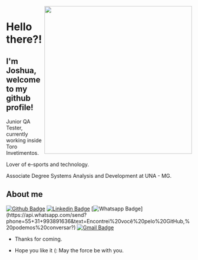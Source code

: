 <img align="right" width="400" height="400" src="https://media0.giphy.com/media/Nx0rz3jtxtEre/200.gif">
 
# Hello there?!
 
## I'm Joshua, welcome to my github profile!
 
Junior QA Tester, currently working inside Toro Invetimentos. 

Lover of e-sports and technology.

Associate Degree Systems Analysis and Development at UNA - MG. 
 
## About me 
[![Github Badge](https://img.shields.io/badge/-Github-000?style=flat-square&logo=Github&logoColor=white&link=github.com/joshua-dias)](github.com/joshua-dias)
[![Linkedin Badge](https://img.shields.io/badge/-LinkedIn-blue?style=flat-square&logo=Linkedin&logoColor=white&link=https://www.linkedin.com/in/joshuadiass/)](https://www.linkedin.com/in/joshuadiass/)
[![Whatsapp Badge](https://img.shields.io/badge/-Whatsapp-4CA143?style=flat-square&labelColor=4CA143&logo=whatsapp&logoColor=white&link=https://api.whatsapp.com/send?phone=55+31+993891636&text=Encontrei%20você%20pelo%20GitHub,%20podemos%20conversar?)](https://api.whatsapp.com/send?phone=55+31+993891636&text=Encontrei%20você%20pelo%20GitHub,%20podemos%20conversar?)
[![Gmail Badge](https://img.shields.io/badge/-Gmail-c14438?style=flat-square&logo=Gmail&logoColor=white&link=mailto:joshuadias09@gmail.com)](mailto:joshuadias09@gmail.com)
 
- Thanks for coming. 
 
- Hope you like it (: May the force be with you.
